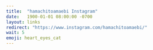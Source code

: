 ```yaml
---
title:  "hamachitoamaebi Instagram"
date:   1900-01-01 08:00:00 -0700
layout: links
redirect: "https://www.instagram.com/hamachitoamaebi/"
wait: 5
emoji: heart_eyes_cat
---
```


